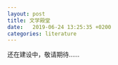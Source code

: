 ```yaml
---
layout: post
title: 文学殿堂
date:   2019-06-24 13:25:35 +0200
categories: literature
---
```


还在建设中，敬请期待……